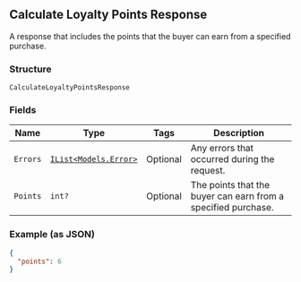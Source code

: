 ## Calculate Loyalty Points Response

A response that includes the points that the buyer can earn from 
a specified purchase.

### Structure

`CalculateLoyaltyPointsResponse`

### Fields

| Name | Type | Tags | Description |
|  --- | --- | --- | --- |
| `Errors` | [`IList<Models.Error>`](/doc/models/error.md) | Optional | Any errors that occurred during the request. |
| `Points` | `int?` | Optional | The points that the buyer can earn from a specified purchase. |

### Example (as JSON)

```json
{
  "points": 6
}
```

